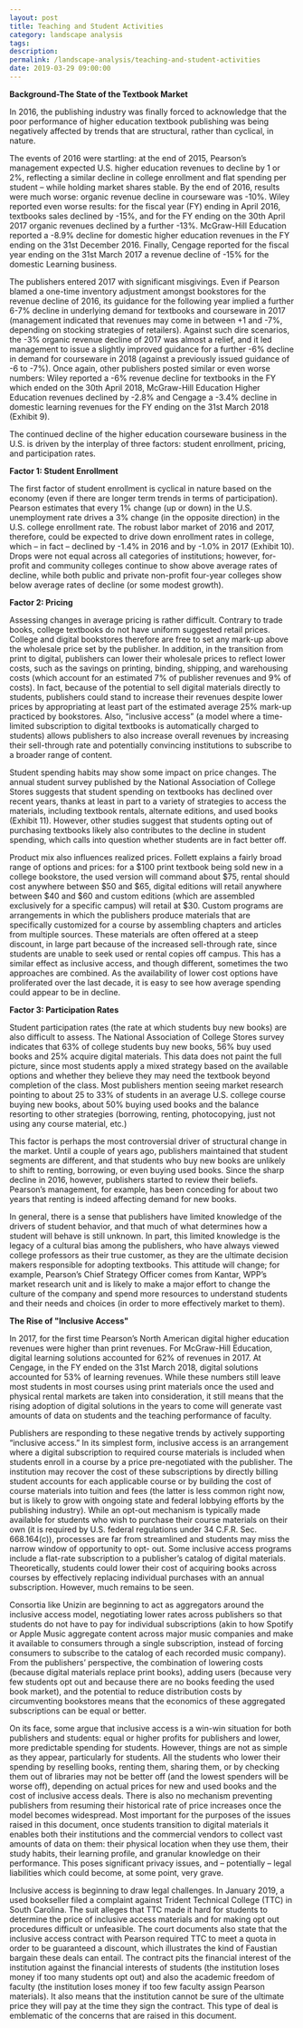 ```yaml
---
layout: post
title: Teaching and Student Activities
category: landscape analysis
tags:
description: 
permalink: /landscape-analysis/teaching-and-student-activities
date: 2019-03-29 09:00:00
---
```


**Background-The State of the Textbook Market**

In 2016, the publishing industry was finally forced to acknowledge that the poor performance of higher education textbook publishing was being negatively affected by trends that are structural, rather than cyclical, in nature.

The events of 2016 were startling: at the end of 2015, Pearson’s management expected U.S. higher education revenues to decline by 1 or 2%, reflecting a similar decline in college enrollment and flat spending per student – while holding market shares stable. By the end of 2016, results were much worse: organic revenue decline in courseware was -10%. Wiley reported even worse results: for the fiscal year (FY) ending in April 2016, textbooks sales declined by -15%, and for the FY ending on the 30th April 2017 organic revenues declined by a further -13%. McGraw-Hill Education reported a -8.9% decline for domestic higher education revenues in the FY ending on the 31st December 2016. Finally, Cengage reported for the fiscal year ending on the 31st March 2017 a revenue decline of -15% for the domestic Learning business.

The publishers entered 2017 with significant misgivings. Even if Pearson blamed a one-time inventory adjustment amongst bookstores for the revenue decline of 2016, its guidance for the following year implied a further 6-7% decline in underlying demand for textbooks and courseware in 2017 (management indicated that revenues may come in between +1 and -7%, depending on stocking strategies of retailers). Against such dire scenarios, the -3% organic revenue decline of 2017 was almost a relief, and it led management to issue a slightly improved guidance for a further -6% decline in demand for courseware in 2018 (against a previously issued guidance of -6 to -7%). Once again, other publishers posted similar or even worse numbers: Wiley reported a -6% revenue decline for textbooks in the FY which ended on the 30th April 2018, McGraw-Hill Education Higher Education revenues declined by -2.8% and Cengage a -3.4% decline in domestic learning revenues for the FY ending on the 31st March 2018 (Exhibit 9).

The continued decline of the higher education courseware business in the U.S. is driven by the interplay of three factors: student enrollment, pricing, and participation rates.

**Factor 1: Student Enrollment**

The first factor of student enrollment is cyclical in nature based on the economy (even if there are longer term trends in terms of participation). Pearson estimates that every 1% change (up or down) in the U.S. unemployment rate drives a 3% change (in the opposite direction) in the U.S. college enrollment rate. The robust labor market of 2016 and 2017, therefore, could be expected to drive down enrollment rates in college, which – in fact – declined by -1.4% in 2016 and by -1.0% in 2017 (Exhibit 10). Drops were not equal across all categories of institutions; however, for-profit and community colleges continue to show above average rates of decline, while both public and private non-profit four-year colleges show below average rates of decline (or some modest growth).

**Factor 2: Pricing**

Assessing changes in average pricing is rather difficult. Contrary to trade books, college textbooks do not have uniform suggested retail prices. College and digital bookstores therefore are free to set any mark-up above the wholesale price set by the publisher. In addition, in the transition from print to digital, publishers can lower their wholesale prices to reflect lower costs, such as the savings on printing, binding, shipping, and warehousing costs (which account for an estimated 7% of publisher revenues and 9% of costs). In fact, because of the potential to sell digital materials directly to students, publishers could stand to increase their revenues despite lower prices by appropriating at least part of the estimated average 25% mark-up practiced by bookstores. Also, “inclusive access” (a model where a time-limited subscription to digital textbooks is automatically charged to students) allows publishers to also increase overall revenues by increasing their sell-through rate and potentially convincing institutions to subscribe to a broader range of content.

Student spending habits may show some impact on price changes. The annual student survey published by the National Association of College Stores suggests that student spending on textbooks has declined over recent years, thanks at least in part to a variety of strategies to access the materials, including textbook rentals, alternate editions, and used books (Exhibit 11). However, other studies suggest that students opting out of purchasing textbooks likely also contributes to the decline in student spending, which calls into question whether students are in fact better off.

Product mix also influences realized prices. Follett explains a fairly broad range of options and prices: for a $100 print textbook being sold new in a college bookstore, the used version will command about $75, rental should cost anywhere between $50 and $65, digital editions will retail anywhere between $40 and $60 and custom editions (which are assembled exclusively for a specific campus) will retail at $30. Custom programs are arrangements in which the publishers produce materials that are specifically customized for a course by assembling chapters and articles from multiple sources. These materials are often offered at a steep discount, in large part because of the increased sell-through rate, since students are unable to seek used or rental copies off campus. This has a similar effect as inclusive access, and though different, sometimes the two approaches are combined. As the availability of lower cost options have proliferated over the last decade, it is easy to see how average spending could appear to be in decline.

**Factor 3: Participation Rates**

Student participation rates (the rate at which students buy new books) are also difficult to assess. The National Association of College Stores survey indicates that 63% of college students buy new books, 56% buy used books and 25% acquire digital materials. This data does not paint the full picture, since most students apply a mixed strategy based on the available options and whether they believe they may need the textbook beyond completion of the class. Most publishers mention seeing market research pointing to about 25 to 33% of students in an average U.S. college course buying new books, about 50% buying used books and the balance resorting to other strategies (borrowing, renting, photocopying, just not using any course material, etc.)

This factor is perhaps the most controversial driver of structural change in the market. Until a couple of years ago, publishers maintained that student segments are different, and that students who buy new books are unlikely to shift to renting, borrowing, or even buying used books. Since the sharp decline in 2016, however, publishers started to review their beliefs. Pearson’s management, for example, has been conceding for about two years that renting is indeed affecting demand for new books.

In general, there is a sense that publishers have limited knowledge of the drivers of student behavior, and that much of what determines how a student will behave is still unknown. In part, this limited knowledge is the legacy of a cultural bias among the publishers, who have always viewed college professors as their true customer, as they are the ultimate decision makers responsible for adopting textbooks. This attitude will change; for example, Pearson’s Chief Strategy Officer comes from Kantar, WPP’s market research unit and is likely to make a major effort to change the culture of the company and spend more resources to understand students and their needs and choices (in order to more effectively market to them).

**The Rise of "Inclusive Access"**

In 2017, for the first time Pearson’s North American digital higher education revenues were higher than print revenues. For McGraw-Hill Education, digital learning solutions accounted for 62% of revenues in 2017. At Cengage, in the FY ended on the 31st March 2018, digital solutions accounted for 53% of learning revenues. While these numbers still leave most students in most courses using print materials once the used and physical rental markets are taken into consideration, it still means that the rising adoption of digital solutions in the years to come will generate vast amounts of data on students and the teaching performance of faculty.

Publishers are responding to these negative trends by actively supporting “inclusive access.” In its simplest form, inclusive access is an arrangement where a digital subscription to required course materials is included when students enroll in a course by a price pre-negotiated with the publisher. The institution may recover the cost of these subscriptions by directly billing student accounts for each applicable course or by building the cost of course materials into tuition and fees (the latter is less common right now, but is likely to grow with ongoing state and federal lobbying efforts by the publishing industry). While an opt-out mechanism is typically made available for students who wish to purchase their course materials on their own (it is required by U.S. federal regulations under 34 C.F.R. Sec. 668.164(c)), processes are far from streamlined and students may miss the narrow window of opportunity to opt- out. Some inclusive access programs include a flat-rate subscription to a publisher’s catalog of digital materials. Theoretically, students could lower their cost of acquiring books across courses by effectively replacing individual purchases with an annual subscription. However, much remains to be seen.

Consortia like Unizin are beginning to act as aggregators around the inclusive access model, negotiating lower rates across publishers so that students do not have to pay for individual subscriptions (akin to how Spotify or Apple Music aggregate content across major music companies and make it available to consumers through a single subscription, instead of forcing consumers to subscribe to the catalog of each recorded music company). From the publishers’ perspective, the combination of lowering costs (because digital materials replace print books), adding users (because very few students opt out and because there are no books feeding the used book market), and the potential to reduce distribution costs by circumventing bookstores means that the economics of these aggregated subscriptions can be equal or better.

On its face, some argue that inclusive access is a win-win situation for both publishers and students: equal or higher profits for publishers and lower, more predictable spending for students. However, things are not as simple as they appear, particularly for students. All the students who lower their spending by reselling books, renting them, sharing them, or by checking them out of libraries may not be better off (and the lowest spenders will be worse off), depending on actual prices for new and used books and the cost of inclusive access deals. There is also no mechanism preventing publishers from resuming their historical rate of price increases once the model becomes widespread. Most important for the purposes of the issues raised in this document, once students transition to digital materials it enables both their institutions and the commercial vendors to collect vast amounts of data on them: their physical location when they use them, their study habits, their learning profile, and granular knowledge on their performance. This poses significant privacy issues, and – potentially – legal liabilities which could become, at some point, very grave.

Inclusive access is beginning to draw legal challenges. In January 2019, a used bookseller filed a complaint against Trident Technical College (TTC) in South Carolina. The suit alleges that TTC made it hard for students to determine the price of inclusive access materials and for making opt out procedures difficult or unfeasible. The court documents also state that the inclusive access contract with Pearson required TTC to meet a quota in order to be guaranteed a discount, which illustrates the kind of Faustian bargain these deals can entail. The contract pits the financial interest of the institution against the financial interests of students (the institution loses money if too many students opt out) and also the academic freedom of faculty (the institution loses money if too few faculty assign Pearson materials). It also means that the institution cannot be sure of the ultimate price they will pay at the time they sign the contract. This type of deal is emblematic of the concerns that are raised in this document.
